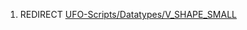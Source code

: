 1.  REDIRECT
    [UFO-Scripts/Datatypes/V_SHAPE_SMALL](UFO-Scripts/Datatypes/V_SHAPE_SMALL "wikilink")